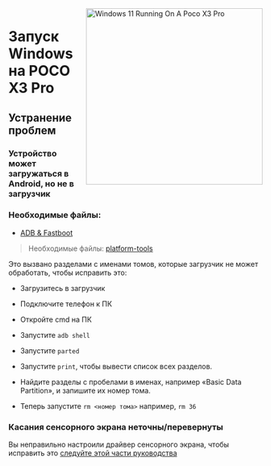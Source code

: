<img align="right" src="https://github.com/wormstest/src_vayu_windows/blob/main/2Poco X3 Pro Windows.png" width="350" alt="Windows 11 Running On A Poco X3 Pro">


# Запуск Windows на POCO X3 Pro

## Устранение проблем

### Устройство может загружаться в Android, но не в загрузчик


### Необходимые файлы: 

- [ADB & Fastboot](https://developer.android.com/studio/releases/platform-tools)

>Необходимые файлы: [platform-tools](https://developer.android.com/studio/releases/platform-tools)

Это вызвано разделами с именами томов, которые загрузчик не может обработать, чтобы исправить это:

- Загрузитесь в загрузчик

- Подключите телефон к ПК

- Откройте cmd на ПК

- Запустите ```adb shell```

- Запустите ```parted```

- Запустите ```print```, чтобы вывести список всех разделов.

- Найдите разделы с пробелами в именах, например «Basic Data Partition», и запишите их номер тома.

- Теперь запустите ```rm <номер тома>``` например, ```rm 36```


### Касания сенсорного экрана неточны/перевернуты

Вы неправильно настроили драйвер сенсорного экрана, чтобы исправить это [следуйте этой части руководства](https://github.com/woa-vayu/Port-Windows-11-Poco-X3-pro/blob/main/guide/Russian/2-install-ru.md#Узнайте-ваш-тип-панели)